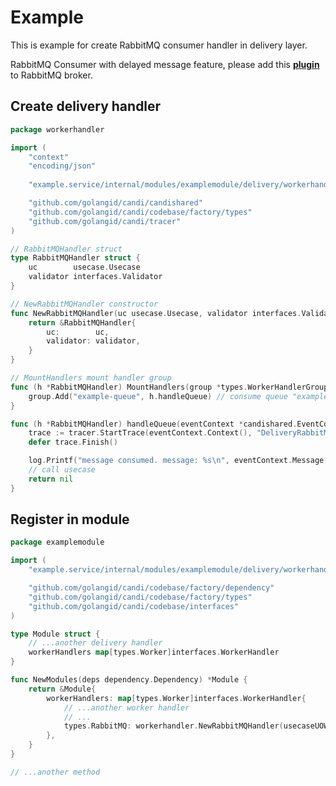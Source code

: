 # Example

This is example for create RabbitMQ consumer handler in delivery layer.

RabbitMQ Consumer with delayed message feature, please add this [**plugin**](https://github.com/agungdwiprasetyo/docker-apps/tree/master/rabbitmq/plugins) to RabbitMQ broker.

## Create delivery handler

```go
package workerhandler

import (
	"context"
	"encoding/json"
	
	"example.service/internal/modules/examplemodule/delivery/workerhandler"

	"github.com/golangid/candi/candishared"
	"github.com/golangid/candi/codebase/factory/types"
	"github.com/golangid/candi/tracer"
)

// RabbitMQHandler struct
type RabbitMQHandler struct {
	uc        usecase.Usecase
	validator interfaces.Validator
}

// NewRabbitMQHandler constructor
func NewRabbitMQHandler(uc usecase.Usecase, validator interfaces.Validator) *RabbitMQHandler {
	return &RabbitMQHandler{
		uc:        uc,
		validator: validator,
	}
}

// MountHandlers mount handler group
func (h *RabbitMQHandler) MountHandlers(group *types.WorkerHandlerGroup) {
	group.Add("example-queue", h.handleQueue) // consume queue "example-queue"
}

func (h *RabbitMQHandler) handleQueue(eventContext *candishared.EventContext) error {
	trace := tracer.StartTrace(eventContext.Context(), "DeliveryRabbitMQ:HandleQueue")
	defer trace.Finish()

	log.Printf("message consumed. message: %s\n", eventContext.Message())
	// call usecase
	return nil
}

```

## Register in module

```go
package examplemodule

import (
	"example.service/internal/modules/examplemodule/delivery/workerhandler"

	"github.com/golangid/candi/codebase/factory/dependency"
	"github.com/golangid/candi/codebase/factory/types"
	"github.com/golangid/candi/codebase/interfaces"
)

type Module struct {
	// ...another delivery handler
	workerHandlers map[types.Worker]interfaces.WorkerHandler
}

func NewModules(deps dependency.Dependency) *Module {
	return &Module{
		workerHandlers: map[types.Worker]interfaces.WorkerHandler{
			// ...another worker handler
			// ...
			types.RabbitMQ: workerhandler.NewRabbitMQHandler(usecaseUOW.User(), deps.GetValidator()),
		},
	}
}

// ...another method
```
